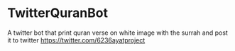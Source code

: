 # TwitterQuranBot
A twitter bot that print quran verse on white image with the surrah and post it to twitter
https://twitter.com/6236ayatproject

